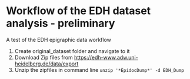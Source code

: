 # Workflow of the EDH dataset analysis - preliminary
A test of the EDH epigraphic data workflow


1. Create original_dataset folder and navigate to it
2. Download Zip files from https://edh-www.adw.uni-heidelberg.de/data/export
3. Unzip the zipfiles in command line ```unzip '*EpidocDump*' -d EDH_Dump```

